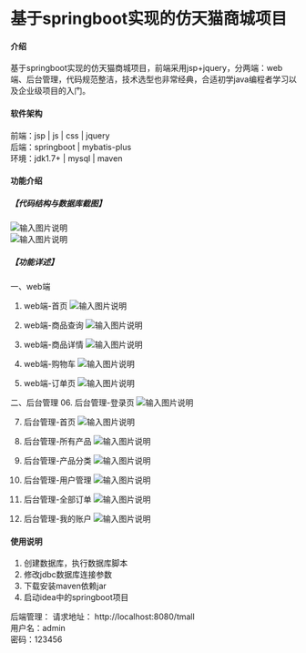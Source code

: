 # 基于springboot实现的仿天猫商城项目

#### 介绍
基于springboot实现的仿天猫商城项目，前端采用jsp+jquery，分两端：web端、后台管理，代码规范整洁，技术选型也非常经典，合适初学java编程者学习以及企业级项目的入门。


#### 软件架构
前端：jsp | js | css | jquery      
后端：springboot | mybatis-plus   
环境：jdk1.7+ | mysql | maven           


#### 功能介绍
##### 【代码结构与数据库截图】
![输入图片说明](images/00.%20代码.jpg)  
![输入图片说明](images/00.%20数据库.jpg)  

##### 【功能详述】 
一、web端  
  01. web端-首页
![输入图片说明](images/01.%20web端-首页.jpg) 

  02. web端-商品查询
![输入图片说明](images/02.%20web端-商品查询.jpg) 

  03. web端-商品详情
![输入图片说明](images/03.%20web端-商品详情.jpg) 

  04. web端-购物车
![输入图片说明](images/04.%20web端-购物车.jpg) 

  05. web端-订单页
![输入图片说明](images/05.%20web端-订单页.jpg) 

二、后台管理
  06. 后台管理-登录页
![输入图片说明](images/06.%20后台管理-登录页.jpg) 

  07. 后台管理-首页
![输入图片说明](images/07.%20后台管理-首页.jpg) 

  08. 后台管理-所有产品
![输入图片说明](images/08.%20后台管理-所有产品.jpg) 

  09. 后台管理-产品分类
![输入图片说明](images/09.%20后台管理-产品分类.jpg) 

  10. 后台管理-用户管理
![输入图片说明](images/10.%20后台管理-用户管理.jpg) 

  11. 后台管理-全部订单
![输入图片说明](images/11.%20后台管理-全部订单.jpg) 

  12. 后台管理-我的账户
![输入图片说明](images/12.%20后台管理-我的账户.jpg) 


#### 使用说明
1. 创建数据库，执行数据库脚本  
2. 修改jdbc数据库连接参数  
3. 下载安装maven依赖jar  
4. 启动idea中的springboot项目   

后端管理： 
    请求地址： http://localhost:8080/tmall       
    用户名：admin    
    密码：123456      
  
